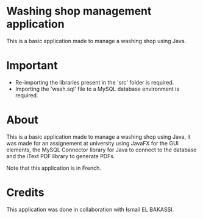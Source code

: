 # Washing shop management application
This is a basic application made to manage a washing shop using Java.

# Important
  - Re-importing the libraries present in the 'src' folder is required.
  - Importing the 'wash.sql' file to a MySQL database environment is required.

# About 
This is a basic application made to manage a washing shop using Java, it was made for an assignement at university using JavaFX for the GUI elements, the MySQL Connector library for Java to connect to the database and the iText PDF library to generate PDFs.

Note that this application is in French.

# Credits
This application was done in collaboration with Ismail EL BAKASSI.